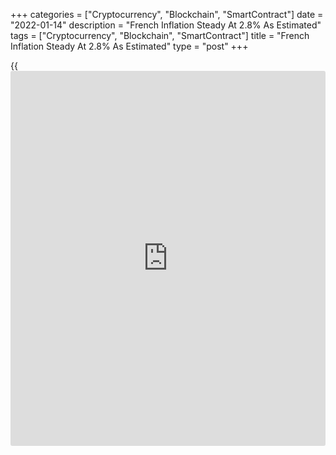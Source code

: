 +++
categories = ["Cryptocurrency", "Blockchain", "SmartContract"]
date = "2022-01-14"
description = "French Inflation Steady At 2.8% As Estimated"
tags = ["Cryptocurrency", "Blockchain", "SmartContract"]
title = "French Inflation Steady At 2.8% As Estimated"
type = "post"
+++

{{<iframe id="large-banner" src="https://www.bounty.group/#slide=4.0" width="100%" height="600" scrolling="no" style="border: 0px solid rgb(216, 221, 230); border-radius: 3px;">}}

France's consumer prices logged a steady growth in November, as
initially estimated, final data from the statistical office Insee showed
on Friday.

The consumer price index rose 2.8 percent year-on-year, the same as in
the previous month and in line with the flash estimate published on
January 4.

Data showed that the prices of manufactured goods and food accelerated
sharply by 1.2 percent and 1.4 percent, respectively. At the same time,
the prices of tobacco remained stable.

Although there was a slowdown in energy price growth, the pace of
increase was 18.5 percent. Services cost advanced 1.8 percent.

Core inflation improved to 2 percent in December from 1.7 percent in
November.  
EU harmonized also remained unchanged 3.4 percent in November, as
initially estimated.

Compared to the previous month, the CPI rose 0.2 percent in December
after a 0.4 percent gain in November. The HICP also logged the same
trend. Both CPI and HICP rates matched the preliminary estimate.

For comments and feedback [contact](https://www.playgroundfx.com/contact/): editorial@rtt[news](https://www.letsplayfx.com/blog/forex-news-website/).com

[Economic News][1]

 **What parts of the world are seeing the best (and worst) economic
performances lately? Click[here][2] to check out our [Econ Scorecard][2]
and find out! See up-to-the-moment [ranking](https://www.playgroundfx.com/blog/crypto-exchange-ranking/)s for the best and worst
performers in [GDP][3], [unemployment rate][4], [inflation][5] and much
more.**

   1. www.rtt[news](https://www.letsplayfx.com/blog/forex-news-website/).com/Content/EconomicNews.aspx
   2. www.rtt[news](https://www.letsplayfx.com/blog/forex-news-website/).com/economic-scorecard/world-rank/unemployment-rate/highest-performance.aspx
   3. www.rtt[news](https://www.letsplayfx.com/blog/forex-news-website/).com/economic-scorecard/world-rank/GDP/highest-performance.aspx
   4. www.rtt[news](https://www.letsplayfx.com/blog/forex-news-website/).com/economic-scorecard/world-rank/unemployment-rate/lowest-performance.aspx
   5. www.rtt[news](https://www.letsplayfx.com/blog/forex-news-website/).com/economic-scorecard/world-rank/CPI/highest-performance.aspx